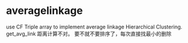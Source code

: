 # averagelinkage
use CF Triple array to implement average linkage Hierarchical Clustering.
get_avg_link  距离计算不对。
要不就不要排序了，每次直接找最小的删除
